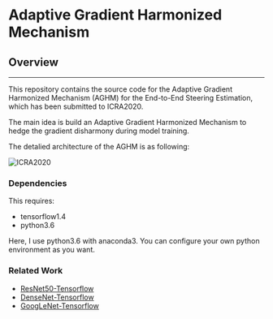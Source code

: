 # Adaptive Gradient Harmonized Mechanism

## Overview
---
This repository contains the source code for the Adaptive Gradient Harmonized Mechanism (AGHM) for the End-to-End Steering Estimation, which has been submitted to ICRA2020.

The main idea is build an Adaptive Gradient Harmonized Mechanism to hedge the gradient disharmony during model training.

The detalied architecture of the AGHM is as following:

![ICRA2020](./images/AGHM.jpg)




### Dependencies
This requires:

* tensorflow1.4
* python3.6


Here, I use python3.6 with anaconda3. You can configure your own python environment as you want.


### Related Work

* [ResNet50-Tensorflow](https://github.com/piyush2896/ResNet50-Tensorflow)
* [DenseNet-Tensorflow](https://github.com/yeephycho/densenet-tensorflow)
* [GoogLeNet-Tensorflow](https://github.com/da-steve101/googlenet)
